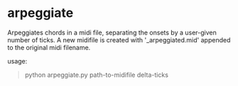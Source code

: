arpeggiate
==========

Arpeggiates chords in a midi file, separating the onsets by a user-given number of ticks. 
A new midifile is created with '_arpeggiated.mid' appended to the original midi filename.  


usage:
>python arpeggiate.py path-to-midifile delta-ticks
